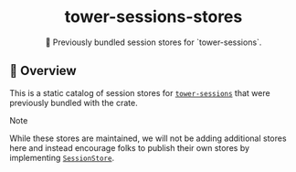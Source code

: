 <h1 align="center">
    tower-sessions-stores
</h1>

<p align="center">
    🚃 Previously bundled session stores for `tower-sessions`.
</p>

## 🎨 Overview

This is a static catalog of session stores for [`tower-sessions`](https://github.com/maxcountryman/tower-sessions) that were previously bundled with the crate.

> [!NOTE]
> While these stores are maintained, we will not be adding additional stores here and instead encourage folks to publish their own stores by implementing [`SessionStore`](https://docs.rs/tower-sessions/latest/tower_sessions/trait.SessionStore.html).
